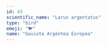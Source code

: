 ```yaml
---
id: 43
scientific_name: "Larus argentatus"
type: "bird"
emoji: "🐦"
name: "Gaviota Argéntea Europea"
---
```

